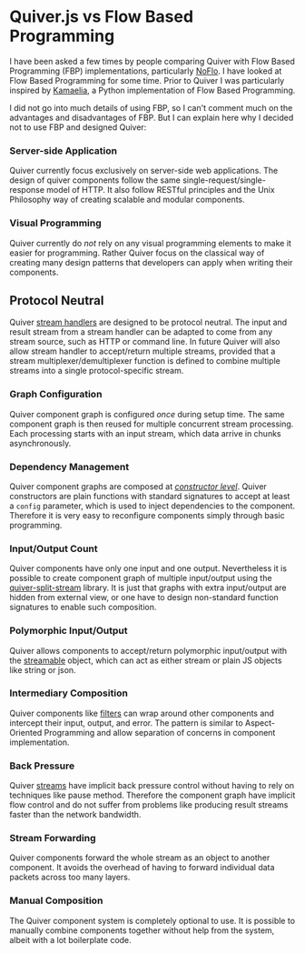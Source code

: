 
Quiver.js vs Flow Based Programming
===================================

I have been asked a few times by people comparing Quiver with Flow Based Programming (FBP) implementations, particularly [NoFlo](http://noflojs.org/). I have looked at Flow Based Programming for some time. Prior to Quiver I was particularly inspired by [Kamaelia](http://www.kamaelia.org/Home.html), a Python implementation of Flow Based Programming. 

I did not go into much details of using FBP, so I can't comment much on the advantages and disadvantages of FBP. But I can explain here why I decided not to use FBP and designed Quiver:


### Server-side Application

Quiver currently focus exclusively on server-side web applications. The design of quiver components follow the same single-request/single-response model of HTTP. It also follow RESTful principles and the Unix Philosophy way of creating scalable and modular components.


### Visual Programming

Quiver currently do _not_ rely on any visual programming elements to make it easier for programming. Rather Quiver focus on the classical way of creating many design patterns that developers can apply when writing their components.


## Protocol Neutral

Quiver [stream handlers](core/03-handler.md) are designed to be protocol neutral. The input and result stream from a stream handler can be adapted to come from any stream source, such as HTTP or command line. In future Quiver will also allow stream handler to accept/return multiple streams, provided that a stream multiplexer/demultiplexer function is defined to combine multiple streams into a single protocol-specific stream.


### Graph Configuration

Quiver component graph is configured _once_ during setup time. The same component graph is then reused for multiple concurrent stream processing. Each processing starts with an input stream, which data arrive in chunks asynchronously.


### Dependency Management

Quiver component graphs are composed at [_constructor level_](core/04-handler-builder.md). Quiver constructors are plain functions with standard signatures to accept at least a `config` parameter, which is used to inject dependencies to the component. Therefore it is very easy to reconfigure components simply through basic programming.


### Input/Output Count

Quiver components have only one input and one output. Nevertheless it is possible to create component graph of multiple input/output using the [quiver-split-stream](https://github.com/quiverjs/split-stream) library. It is just that graphs with extra input/output are hidden from external view, or one have to design non-standard function signatures to enable such composition.


### Polymorphic Input/Output

Quiver allows components to accept/return polymorphic input/output with the [streamable](core/02-streamable.md) object, which can act as either stream or plain JS objects like string or json.


### Intermediary Composition

Quiver components like [filters](core/05-filter.md) can wrap around other components and intercept their input, output, and error. The pattern is similar to Aspect-Oriented Programming and allow separation of concerns in component implementation.


### Back Pressure

Quiver [streams](core/01-stream.md) have implicit back pressure control without having to rely on techniques like pause method. Therefore the component graph have implicit flow control and do not suffer from problems like producing result streams faster than the network bandwidth.


### Stream Forwarding

Quiver components forward the whole stream as an object to another component. It avoids the overhead of having to forward individual data packets across too many layers.


### Manual Composition

The Quiver component system is completely optional to use. It is possible to manually combine components together without help from the system, albeit with a lot boilerplate code.
